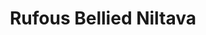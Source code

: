 ---
layout: bird
title: Rufous Bellied Niltava
image-url: /assets/birds/images/rufous-bellied-niltava.png
image-credit: Wikimedia Commons (User &rarr; Nrg800)
image-source-url: http://en.wikipedia.org/wiki/File:Rufous-bellied_Niltava.svg
common-name: Rufuous Bellied Niltava
latin-name: Niltava Sundara 
info-url: http://en.wikipedia.org/wiki/Rufous-bellied_Niltava
---